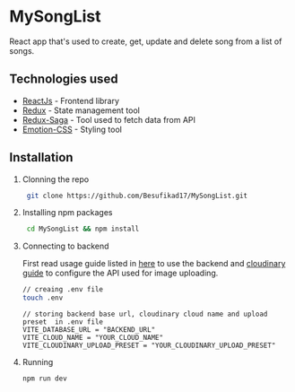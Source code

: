 # MySongList

React app that's used to create, get, update and delete song from a list of songs. 

## Technologies used

- [ReactJs](https://reactjs.org/) - Frontend library
-  [Redux](https://react-redux.js.org/) - State management tool
-   [Redux-Saga](https://redux-saga.js.org/) - Tool used to fetch data from API
-   [Emotion-CSS](https://emotion.sh/docs/introduction) - Styling tool 

## Installation

1. Clonning the repo
   
   ```bash
    git clone https://github.com/Besufikad17/MySongList.git
   ```

2. Installing npm packages
   
   ```bash
    cd MySongList && npm install
    ```
3. Connecting to backend
   
   First read usage guide listed in [here](https://github.com/Besufikad17/MySongList-server) to use the backend and [cloudinary guide](https://dev.to/ogwurujohnson/cloudinary-image-upload-the-setup-k3h#:~:text=On%20the%20settings%20page%2C%20click,pre-signing%20the%20upload%20request) to configure the API used for image uploading.
   
   ```bash
   // creaing .env file
   touch .env
   ```
   ```.env
   // storing backend base url, cloudinary cloud name and upload preset  in .env file
   VITE_DATABASE_URL = "BACKEND_URL"
   VITE_CLOUD_NAME = "YOUR_CLOUD_NAME"
   VITE_CLOUDINARY_UPLOAD_PRESET = "YOUR_CLOUDINARY_UPLOAD_PRESET"
   ```
4. Running
    ```bash 
    npm run dev
    ```
